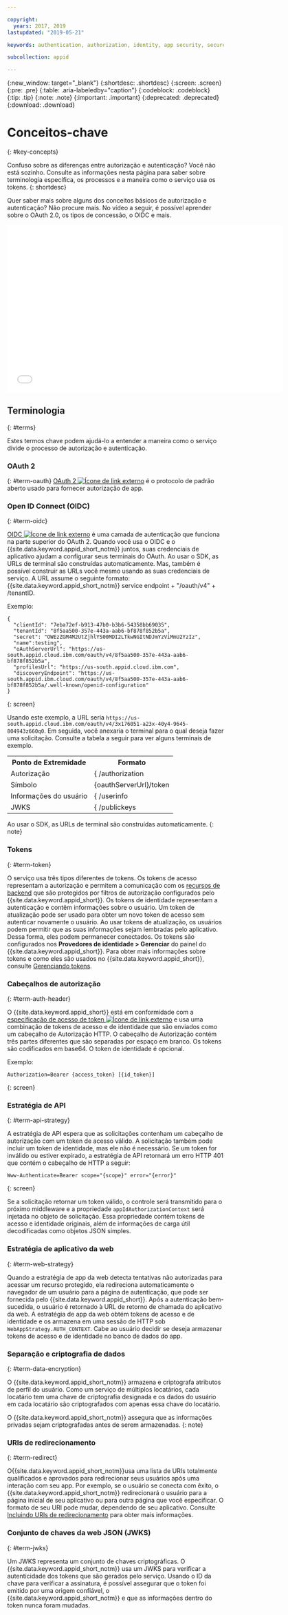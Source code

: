 ```yaml
---

copyright:
  years: 2017, 2019
lastupdated: "2019-05-21"

keywords: authentication, authorization, identity, app security, secure, access, tokens

subcollection: appid

---
```


{:new_window: target="_blank"}
{:shortdesc: .shortdesc}
{:screen: .screen}
{:pre: .pre}
{:table: .aria-labeledby="caption"}
{:codeblock: .codeblock}
{:tip: .tip}
{:note: .note}
{:important: .important}
{:deprecated: .deprecated}
{:download: .download}

# Conceitos-chave
{: #key-concepts}

Confuso sobre as diferenças entre autorização e autenticação? Você não está sozinho. Consulte as informações nesta
página para saber sobre terminologia específica, os processos e a maneira como o serviço usa os tokens.
{: shortdesc}

Quer saber mais sobre alguns dos conceitos básicos de autorização e autenticação? Não procure mais. No vídeo a seguir, é possível aprender sobre o OAuth 2.0, os tipos de concessão, o OIDC e mais.

<iframe class="embed-responsive-item" id="about-appid-basics" title="Sobre o {{site.data.keyword.appid_short_notm}}" type="text/html" width="640" height="390" src="//www.youtube.com/embed/ndlk-ZhKGXM?rel=0" frameborder="0" webkitallowfullscreen mozallowfullscreen allowfullscreen> </iframe>


## Terminologia
{: #terms}

Estes termos chave podem ajudá-lo a entender a maneira como o serviço divide o processo de autorização e autenticação.

### OAuth 2
{: #term-oauth}
<a href="https://tools.ietf.org/html/rfc6749" target="_blank">OAuth 2 <img src="../../icons/launch-glyph.svg" alt="Ícone de link externo"></a> é o protocolo de padrão aberto usado para fornecer autorização de app.


### Open ID Connect (OIDC)
{: #term-oidc}

<a href="https://openid.net/developers/specs/" target="_blank">OIDC <img src="../../icons/launch-glyph.svg" alt="Ícone de link externo"></a> é uma camada de autenticação que funciona na parte superior do OAuth 2. Quando você usa o OIDC e o {{site.data.keyword.appid_short_notm}} juntos, suas credenciais de aplicativo ajudam a configurar seus terminais do OAuth. Ao usar o SDK, as URLs de terminal são construídas automaticamente. Mas, também é possível construir
as URLs você mesmo usando as suas credenciais de serviço. A URL assume o seguinte formato: {{site.data.keyword.appid_short_notm}} service endpoint + "/oauth/v4" + /tenantID.

Exemplo:

```
{
  "clientId": "7eba72ef-b913-47b0-b3b6-54358bb69035",
  "tenantId": "8f5aa500-357e-443a-aab6-bf878f852b5a",
  "secret": "OWEzZGM4M2UtZjhlYS00MDI2LTkwNGItNDJmYzViMmU2YzIz",
  "name":testing",
  "oAuthServerUrl": "https://us-south.appid.cloud.ibm.com/oauth/v4/8f5aa500-357e-443a-aab6-bf878f852b5a",
  "profilesUrl": "https://us-south.appid.cloud.ibm.com",
  "discoveryEndpoint": "https://us-south.appid.ibm.cloud.com/oauth/v4/8f5aa500-357e-443a-aab6-bf878f852b5a/.well-known/openid-configuration"
}
```
{: screen}

Usando este exemplo, a URL seria `https://us-south.appid.cloud.ibm.com/oauth/v4/3x176051-a23x-40y4-9645-804943z660q0`. Em seguida, você anexaria o terminal para o qual deseja fazer uma solicitação. Consulte a tabela a seguir para ver alguns terminais de exemplo.

<table>
  <tr>
    <th>Ponto de Extremidade</th>
    <th>Formato</th>
  </tr>
  <tr>
    <td>Autorização</td>
    <td>{ /authorization</td>
  </tr>
  <tr>
    <td>Símbolo</td>
    <td>{oauthServerUrl}/token</td>
  </tr>
  <tr>
    <td>Informações do usuário</td>
    <td>{ /userinfo</td>
  </tr>
  <tr>
    <td>JWKS</td>
    <td>{ /publickeys</td>
  </tr>
</table>

Ao usar o SDK, as URLs de terminal são construídas automaticamente.
{: note}

### Tokens
{: #term-token}

O serviço usa três tipos diferentes de tokens. Os tokens de acesso representam a autorização e permitem a comunicação com os [recursos de backend](/docs/services/appid?topic=appid-backend) que são protegidos por filtros de autorização configurados pelo {{site.data.keyword.appid_short}}. Os tokens de identidade representam a autenticação e contêm informações sobre o usuário. Um
token de atualização pode ser usado para obter um novo token de acesso sem autenticar novamente o usuário. Ao usar tokens de atualização, os usuários podem
permitir que as suas informações sejam lembradas pelo aplicativo. Dessa forma, eles podem permanecer conectados. Os tokens são configurados nos **Provedores de identidade > Gerenciar** do painel do {{site.data.keyword.appid_short}}. Para obter mais informações sobre tokens e como eles são usados no {{site.data.keyword.appid_short}}, consulte [Gerenciando tokens](/docs/services/appid?topic=appid-tokens#tokens).

### Cabeçalhos de autorização
{: #term-auth-header}

O {{site.data.keyword.appid_short}} está em conformidade com a <a href="https://tools.ietf.org/html/rfc6750" target="blank">especificação de acesso de token <img src="../../icons/launch-glyph.svg" alt="Ícone de link externo"></a> e usa uma combinação de tokens de acesso e de identidade que são enviados como um cabeçalho de Autorização HTTP. O cabeçalho de Autorização contém três partes diferentes que são separadas por espaço em branco. Os tokens são codificados em base64. O token de identidade é opcional.

Exemplo:

```
Authorization=Bearer {access_token} [{id_token}]
```
{: screen}


### Estratégia de API
{: #term-api-strategy}

A estratégia de API espera que as solicitações contenham um cabeçalho de autorização com um token de acesso válido. A solicitação também pode incluir um token de identidade, mas ele não é necessário. Se um token for inválido ou estiver expirado, a estratégia de API retornará um erro HTTP 401 que contém o cabeçalho de HTTP a seguir:
```
Www-Authenticate=Bearer scope="{scope}" error="{error}"
```
{: screen}

Se a solicitação retornar um token válido, o controle será transmitido para o próximo middleware e a propriedade `appIdAuthorizationContext`
será injetada no objeto de solicitação. Essa propriedade contém tokens de acesso e identidade originais, além de informações de carga útil decodificadas como objetos JSON simples.

### Estratégia de aplicativo da web
{: #term-web-strategy}

Quando a estratégia de app da web detecta tentativas não autorizadas para acessar um recurso protegido, ela redireciona automaticamente o navegador de um usuário para a página de autenticação, que pode ser fornecida pelo {{site.data.keyword.appid_short}}. Após a autenticação bem-sucedida, o usuário é retornado à URL de retorno de chamada do aplicativo da web. A estratégia de app da web obtém tokens de acesso e de identidade e os armazena em uma sessão de HTTP sob `WebAppStrategy.AUTH_CONTEXT`. Cabe ao usuário decidir se deseja armazenar tokens de acesso e de identidade no banco de dados do app.

### Separação e criptografia de dados
{: #term-data-encryption}

O {{site.data.keyword.appid_short_notm}} armazena e criptografa atributos de perfil do usuário. Como um serviço de múltiplos locatários, cada locatário
tem uma chave de criptografia designada e os dados do usuário em cada locatário são criptografados com apenas essa chave do locatário.

O {{site.data.keyword.appid_short_notm}} assegura que as informações privadas sejam criptografadas antes de serem armazenadas.
{: note}


### URIs de redirecionamento
{: #term-redirect}

O{{site.data.keyword.appid_short_notm}}usa uma lista de URIs totalmente qualificados e aprovados para redirecionar seus usuários após uma interação com seu app. Por exemplo, se o usuário se conecta com êxito, o {{site.data.keyword.appid_short_notm}} redirecionará o usuário para a página inicial de seu aplicativo ou para outra página que você especificar. O formato de seu URI pode mudar, dependendo de seu aplicativo. Consulte [Incluindo URIs de redirecionamento](/docs/services/appid?topic=appid-managing-idp#add-redirect-uri) para obter mais informações.


### Conjunto de chaves da web JSON (JWKS)
{: #term-jwks}

Um JWKS representa um conjunto de chaves criptográficas. O {{site.data.keyword.appid_short_notm}} usa um JWKS para verificar a autenticidade dos tokens que são gerados pelo serviço. Usando o ID da chave para verificar a assinatura, é possível assegurar que o token foi emitido por uma origem confiável, o {{site.data.keyword.appid_short_notm}} e que as informações dentro do token nunca foram mudadas.


